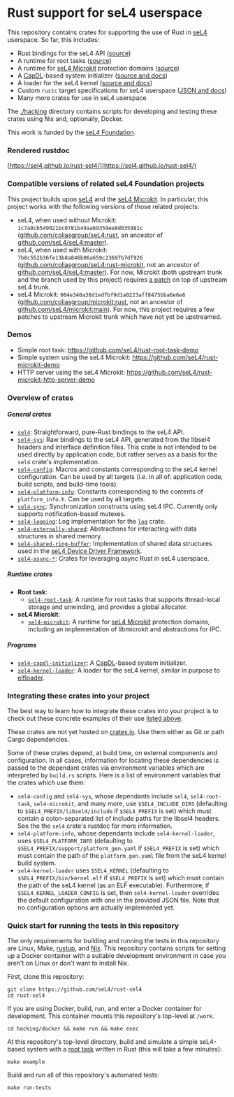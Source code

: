 <!--
     Copyright 2023, Colias Group, LLC

     SPDX-License-Identifier: CC-BY-SA-4.0
-->

# Rust support for seL4 userspace

This repository contains crates for supporting the use of Rust in
[seL4](https://github.com/seL4/seL4) userspace. So far, this includes:

- Rust bindings for the seL4 API ([source](./crates/sel4))
- A runtime for root tasks ([source](./crates/sel4-root-task))
- A runtime for [seL4 Microkit](https://github.com/seL4/microkit) protection domains
  ([source](./crates/sel4-microkit))
- A [CapDL](https://docs.sel4.systems/projects/capdl/)-based system initializer ([source and
  docs](./crates/sel4-capdl-initializer))
- A loader for the seL4 kernel ([source and docs](./crates/sel4-kernel-loader))
- Custom `rustc` target specifications for seL4 userspace ([JSON and docs](./support/targets))
- Many more crates for use in seL4 userspace

The [./hacking](./hacking) directory contains scripts for developing and testing these crates using
Nix and, optionally, Docker.

This work is funded by the [seL4 Foundation](https://sel4.systems/Foundation/home.pml).

### Rendered rustdoc

[https://sel4.github.io/rust-sel4/](https://sel4.github.io/rust-sel4/)

### Compatible versions of related seL4 Foundation projects

This project builds upon [seL4](https://github.com/seL4/seL4) and the [seL4 Microkit](https://github.com/seL4/microkit).
In particular, this project works with the following versions of those related projects:

- seL4, when used without Microkit: `1c7a0cb549021bc0781b49aa69359ee8d035981c`
  ([github.com/coliasgroup/seL4:rust](https://github.com/coliasgroup/seL4/tree/rust), an ancestor of
  [github.com/seL4/seL4:master](https://github.com/seL4/seL4/tree/master)).
- seL4, when used with Microkit: `7b8c552b36fe13b8a846b06a659c23697b7df926`
  ([github.com/coliasgroup/seL4:rust-microkit](https://github.com/coliasgroup/seL4/tree/rust-microkit),
  not an ancestor of [github.com/seL4/seL4:master](https://github.com/seL4/seL4/tree/master)). For
  now, Microkit (both upstream trunk and the branch used by this project) requires [a
  patch](https://github.com/coliasgroup/seL4/commit/7b8c552b36fe13b8a846b06a659c23697b7df926) on top
  of upstream seL4 trunk.
- seL4 Microkit: `004e340a38d1ed7bf9d1a0223aff8475bba6e6e8`
  ([github.com/coliasgroup/microkit:rust](https://github.com/coliasgroup/microkit/tree/rust), not an
  ancestor of [github.com/seL4/microkit:main](https://github.com/seL4/microkit/tree/main)). For now,
  this project requires a few patches to upstream Microkit trunk which have not yet be upstreamed.

### Demos

- Simple root task: https://github.com/seL4/rust-root-task-demo
- Simple system using the seL4 Microkit: https://github.com/seL4/rust-microkit-demo
- HTTP server using the seL4 Microkit: https://github.com/seL4/rust-microkit-http-server-demo

### Overview of crates

##### General crates

- [`sel4`](./crates/sel4): Straightforward, pure-Rust bindings to the seL4 API.
- [`sel4-sys`](./crates/sel4/sys): Raw bindings to the seL4 API, generated from the libsel4 headers
  and interface definition files. This crate is not intended to be used directly by application
  code, but rather serves as a basis for the `sel4` crate's implementation.
- [`sel4-config`](./crates/sel4/config): Macros and constants corresponding to the seL4 kernel
  configuration. Can be used by all targets (i.e. in all of: application code, build scripts, and
  build-time tools).
- [`sel4-platform-info`](./crates/sel4-platform-info): Constants corresponding to the contents of
  `platform_info.h`. Can be used by all targets.
- [`sel4-sync`](./crates/sel4-sync): Synchronization constructs using seL4 IPC. Currently only
  supports notification-based mutexes.
- [`sel4-logging`](./crates/sel4-logging): Log implementation for the
  [`log`](https://crates.io/crates/log) crate.
- [`sel4-externally-shared`](./crates/sel4-externally-shared): Abstractions for interacting with
  data structures in shared memory.
- [`sel4-shared-ring-buffer`](./crates/sel4-shared-ring-buffer): Implementation of shared data
  structures used in the [seL4 Device Driver Framework](https://github.com/lucypa/sDDF).
- [`sel4-async-*`](./crates/sel4-async): Crates for leveraging async Rust in seL4 userspace.

##### Runtime crates

- **Root task**:
  - [`sel4-root-task`](./crates/sel4-root-task): A runtime for root tasks that supports thread-local
    storage and unwinding, and provides a global allocator.
- **seL4 Microkit**:
  - [`sel4-microkit`](./crates/sel4-microkit): A runtime for [seL4
    Microkit](https://github.com/seL4/microkit) protection domains, including an implementation of
    libmicrokit and abstractions for IPC.

##### Programs

- [`sel4-capdl-initializer`](./crates/sel4-capdl-initializer): A
  [CapDL](https://docs.sel4.systems/projects/capdl/)-based system initializer.
- [`sel4-kernel-loader`](./crates/sel4-kernel-loader): A loader for the seL4 kernel, similar in
  purpose to [elfloader](https://github.com/seL4/seL4_tools/tree/master/elfloader-tool).

### Integrating these crates into your project

The best way to learn how to integrate these crates into your project is to check out these concrete
examples of their use [listed above](#demos).

These crates are not yet hosted on [crates.io](https://crates.io). Use them either as Git or path
Cargo dependencies.

Some of these crates depend, at build time, on external components and configuration. In all cases,
information for locating these dependencies is passed to the dependant crates via environment
variables which are interpreted by `build.rs` scripts. Here is a list of environment variables that
the crates which use them:

- `sel4-config` and `sel4-sys`, whose dependants include `sel4`, `sel4-root-task`, `sel4-microkit`,
  and many more, use `$SEL4_INCLUDE_DIRS` (defaulting to `$SEL4_PREFIX/libsel4/include` if
  `$SEL4_PREFIX` is set) which must contain a colon-separated list of include paths for the libsel4
  headers. See the the `sel4` crate's rustdoc for more information.
- `sel4-platform-info`, whose dependants include `sel4-kernel-loader`, uses `$SEL4_PLATFORM_INFO`
  (defaulting to `$SEL4_PREFIX/support/platform_gen.yaml` if `$SEL4_PREFIX` is set) which must
  contain the path of the `platform_gen.yaml` file from the seL4 kernel build system.
- `sel4-kernel-loader` uses `$SEL4_KERNEL` (defaulting to `$SEL4_PREFIX/bin/kernel.elf` if
  `$SEL4_PREFIX` is set) which must contain the path of the seL4 kernel (as an ELF executable).
  Furthermore, if `$SEL4_KERNEL_LOADER_CONFIG` is set, then `sel4-kernel-loader` overrides the
  default configuration with one in the provided JSON file. Note that no configuration options are
  actually implemented yet.

### Quick start for running the tests in this repository

The only requirements for building and running the tests in this repository are Linux, Make,
[rustup](https://rustup.rs/), and [Nix](https://nix.dev/). This repository contains scripts for
setting up a Docker container with a suitable development environment in case you aren't on Linux or
don't want to install Nix.

First, clone this repository:

```
git clone https://github.com/seL4/rust-sel4
cd rust-sel4
```

If you are using Docker, build, run, and enter a Docker container for development. This container
mounts this repository's top-level at `/work`.

```
cd hacking/docker && make run && make exec
```

At this repository's top-level directory, build and simulate a simple seL4-based system with a [root
task](./crates/examples/root-task/example-root-task) written in Rust (this will take a few minutes):

```
make example
```

Build and run all of this repository's automated tests:

```
make run-tests
```
